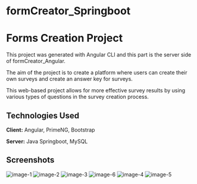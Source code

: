 # formCreator_Springboot
 
# Forms Creation Project

This project was generated with Angular CLI and this part is the server side of formCreator_Angular.

The aim of the project is to create a platform where users can create their own surveys and create an answer key for surveys. 

This web-based project allows for more effective survey results by using various types of questions in the survey creation process.

## Technologies Used

**Client:** Angular, PrimeNG, Bootstrap

**Server:** Java Springboot, MySQL
  
## Screenshots
![image-1](https://github.com/KutayTunaa/Angular_NodeJs_Annotation_Webcam_Project/assets/113691691/cd4a3097-e055-4936-b6d4-7b759470d146)
![image-2](https://github.com/KutayTunaa/Angular_NodeJs_Annotation_Webcam_Project/assets/113691691/7ee691b1-a7eb-487d-bc9d-105f123a6c59)
![image-3](https://github.com/KutayTunaa/Angular_NodeJs_Annotation_Webcam_Project/assets/113691691/c620ce7f-8e07-409e-be48-ff8aefeda1a6)
![image-6](https://github.com/KutayTunaa/formCreator_Angular/assets/113691691/dc652a17-7c48-4e3b-83e6-ab4f8f736bc1)
![image-4](https://github.com/KutayTunaa/Angular_NodeJs_Annotation_Webcam_Project/assets/113691691/f116e884-9495-4d33-b997-b1f7fb26df69)
![image-5](https://github.com/KutayTunaa/Angular_NodeJs_Annotation_Webcam_Project/assets/113691691/c44196c8-917f-4480-a18d-34428a966a6c)

